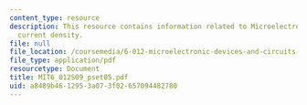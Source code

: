```yaml
---
content_type: resource
description: This resource contains information related to Microelectronic diffusion
  current density.
file: null
file_location: /coursemedia/6-012-microelectronic-devices-and-circuits-spring-2009/a8489b4612953a073f02657094482780_MIT6_012S09_pset05.pdf
file_type: application/pdf
resourcetype: Document
title: MIT6_012S09_pset05.pdf
uid: a8489b46-1295-3a07-3f02-657094482780
---
```

